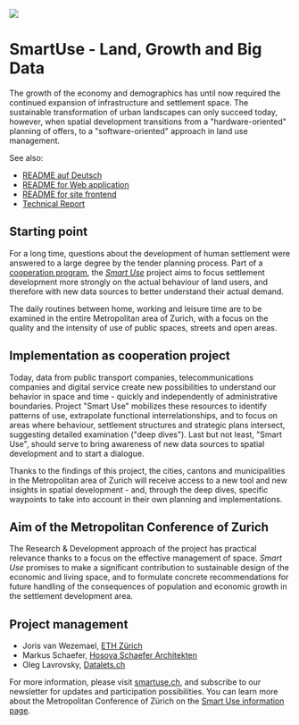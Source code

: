 ![](http://www.metropolitanraum-zuerich.ch/assets/images/e/Smart%20Use-c3c550de.jpg)

# SmartUse - Land, Growth and Big Data

The growth of the economy and demographics has until now required the continued expansion of infrastructure and settlement space. The sustainable transformation of urban landscapes can only succeed today, however, when spatial development transitions from a "hardware-oriented" planning of offers, to a "software-oriented" approach in land use management.

See also:

- [README auf Deutsch](README.de.md)
- [README for Web application](backend/README.md)
- [README for site frontend](static/README.md)
- [Technical Report](docs/README.md)

## Starting point

For a long time, questions about the development of human settlement were answered to a large degree by the tender planning process. Part of a [cooperation program](http://www.metropolitanraum-zuerich.ch/themen/kooperationsprogramm.html), the *[Smart Use](http://smartuse.ch)* project aims to focus settlement development more strongly on the actual behaviour of land users, and therefore with new data sources to better understand their actual demand.

The daily routines between home, working and leisure time are to be examined in the entire Metropolitan area of Zurich, with a focus on the quality and the intensity of use of public spaces, streets and open areas.

## Implementation as cooperation project

Today, data from public transport companies, telecommunications companies and digital service create new possibilities to understand our behavior in space and time - quickly and independently of administrative boundaries. Project "Smart Use" mobilizes these resources to identify patterns of use, extrapolate functional interrelationships, and to focus on areas where behaviour, settlement structures and strategic plans intersect, suggesting detailed examination ("deep dives"). Last but not least, "Smart Use", should serve to bring awareness of new data sources to spatial development and to start a dialogue.

Thanks to the findings of this project, the cities, cantons and municipalities in the Metropolitan area of Zurich will receive access to a new tool and new insights in spatial development - and, through the deep dives, specific waypoints to take into account in their own planning and implementations.

## Aim of the Metropolitan Conference of Zurich

The Research & Development approach of the project has practical relevance thanks to a focus on the effective management of space. *Smart Use* promises to make a significant contribution to sustainable design of the economic and living space, and to formulate concrete recommendations for future handling of the consequences of population and economic growth in the settlement development area.

## Project management

- Joris van Wezemael, [ETH Zürich](http://www.doz.arch.ethz.ch/pd/vanwezemael.html)
- Markus Schaefer, [Hosoya Schaefer Architekten](http://hosoyaschaefer.com/)
- Oleg Lavrovsky, [Datalets.ch](http://datalets.ch)

For more information, please visit [smartuse.ch](http://smartuse.ch), and subscribe to our newsletter for updates and participation possibilities. You can learn more about the Metropolitan Conference of Zürich on the [Smart Use information page](http://www.metropolitanraum-zuerich.ch/themen/kooperationsprogramm/smart-use-raum-wachstum-und-big-data.html).
